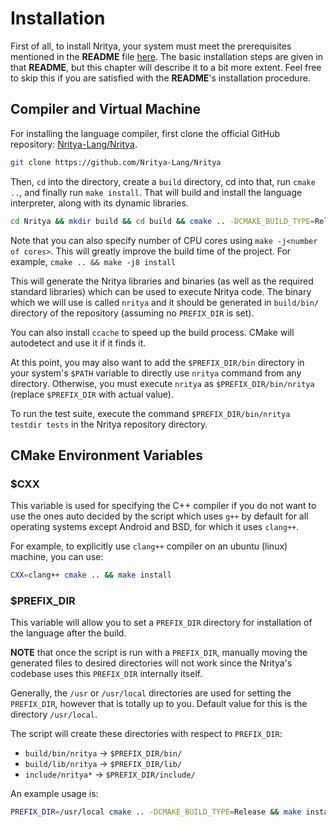 # Installation

First of all, to install Nritya, your system must meet the prerequisites mentioned in the **README** file [here](https://github.com/Nritya-Lang/Nritya/blob/master/README.md).
The basic installation steps are given in that **README**, but this chapter will describe it to a bit more extent.
Feel free to skip this if you are satisfied with the **README**'s installation procedure.

## Compiler and Virtual Machine

For installing the language compiler, first clone the official GitHub repository: [Nritya-Lang/Nritya](https://github.com/Nritya-Lang/Nritya).
```bash
git clone https://github.com/Nritya-Lang/Nritya
```

Then, `cd` into the directory, create a `build` directory, cd into that, run `cmake ..`, and finally run `make install`.
That will build and install the language interpreter, along with its dynamic libraries.
```bash
cd Nritya && mkdir build && cd build && cmake .. -DCMAKE_BUILD_TYPE=Release && make install
```

Note that you can also specify number of CPU cores using `make -j<number of cores>`. This will greatly improve the build time
of the project. For example, `cmake .. && make -j8 install`

This will generate the Nritya libraries and binaries (as well as the required standard libraries) which can be used to execute Nritya code. The binary which we will use is called `nritya` and it should be generated in `build/bin/` directory of the repository (assuming no `PREFIX_DIR` is set).

You can also install `ccache` to speed up the build process. CMake will autodetect and use it if it finds it.

At this point, you may also want to add the `$PREFIX_DIR/bin` directory in your system's `$PATH` variable to directly use `nritya` command from any directory. Otherwise, you must execute `nritya` as `$PREFIX_DIR/bin/nritya` (replace `$PREFIX_DIR` with actual value).

To run the test suite, execute the command `$PREFIX_DIR/bin/nritya testdir tests` in the Nritya repository directory.

## CMake Environment Variables

### $CXX
This variable is used for specifying the C++ compiler if you do not want to use the ones auto decided by the script which uses `g++` by default for all operating systems except Android and BSD, for which it uses `clang++`.

For example, to explicitly use `clang++` compiler on an ubuntu (linux) machine, you can use:
```bash
CXX=clang++ cmake .. && make install
```

### $PREFIX_DIR
This variable will allow you to set a `PREFIX_DIR` directory for installation of the language after the build.

**NOTE** that once the script is run with a `PREFIX_DIR`, manually moving the generated files to desired directories will not work since the Nritya's codebase uses this `PREFIX_DIR` internally itself.

Generally, the `/usr` or `/usr/local` directories are used for setting the `PREFIX_DIR`, however that is totally up to you. Default value for this is the directory `/usr/local`.

The script will create these directories with respect to `PREFIX_DIR`:
*  `build/bin/nritya` -> `$PREFIX_DIR/bin/`
*  `build/lib/nritya` -> `$PREFIX_DIR/lib/`
*  `include/nritya*` -> `$PREFIX_DIR/include/`

An example usage is:
```bash
PREFIX_DIR=/usr/local cmake .. -DCMAKE_BUILD_TYPE=Release && make install
```
